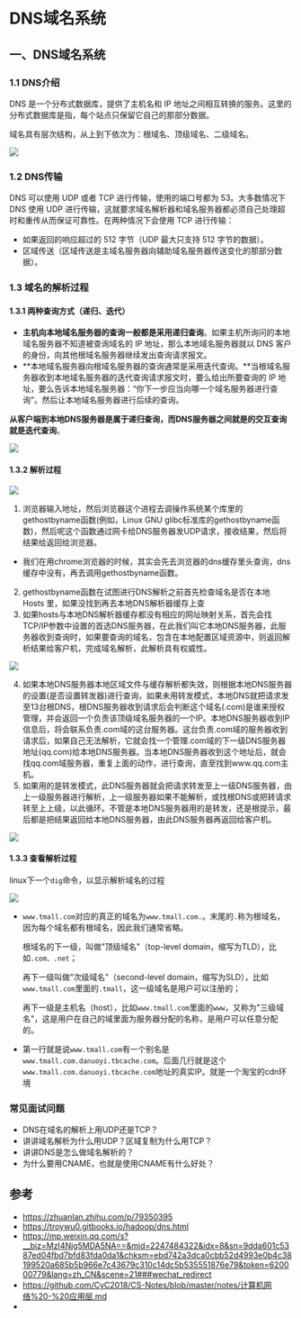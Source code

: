 # DNS域名系统

## 一、DNS域名系统

### 1.1 DNS介绍

DNS 是一个分布式数据库，提供了主机名和 IP 地址之间相互转换的服务。这里的分布式数据库是指，每个站点只保留它自己的那部分数据。

域名具有层次结构，从上到下依次为：根域名、顶级域名、二级域名。

![](https://raw.githubusercontent.com/xinyuan960205/pic_resource/master/img/%E5%9F%9F%E5%90%8D%E7%BB%93%E6%9E%84.jpg)

### 1.2 DNS传输

DNS 可以使用 UDP 或者 TCP 进行传输，使用的端口号都为 53。大多数情况下 DNS 使用 UDP 进行传输，这就要求域名解析器和域名服务器都必须自己处理超时和重传从而保证可靠性。在两种情况下会使用 TCP 进行传输：

- 如果返回的响应超过的 512 字节（UDP 最大只支持 512 字节的数据）。
- 区域传送（区域传送是主域名服务器向辅助域名服务器传送变化的那部分数据）。

### 1.3 域名的解析过程

#### 1.3.1 两种查询方式（递归、迭代）

- **主机向本地域名服务器的查询一般都是采用递归查询**。如果主机所询问的本地域名服务器不知道被查询域名的 IP 地址，那么本地域名服务器就以 DNS 客户的身份，向其他根域名服务器继续发出查询请求报文。
- **本地域名服务器向根域名服务器的查询通常是采用迭代查询。**当根域名服务器收到本地域名服务器的迭代查询请求报文时，要么给出所要查询的 IP 地址，要么告诉本地域名服务器：“你下一步应当向哪一个域名服务器进行查询”。然后让本地域名服务器进行后续的查询。

**从客户端到本地DNS服务器是属于递归查询，而DNS服务器之间就是的交互查询就是迭代查询**。

![](https://raw.githubusercontent.com/xinyuan960205/pic_resource/master/img/dns%E8%A7%A3%E6%9E%90.jpg)

#### 1.3.2 解析过程

![](https://raw.githubusercontent.com/xinyuan960205/pic_resource/master/img/%E6%B5%8F%E8%A7%88%E5%99%A8DNS%E8%A7%A3%E6%9E%90%E6%B5%81%E7%A8%8B%E5%9B%BE.jpg)

1. 浏览器输入地址，然后浏览器这个进程去调操作系统某个库里的gethostbyname函数(例如，Linux GNU glibc标准库的gethostbyname函数)，然后呢这个函数通过网卡给DNS服务器发UDP请求，接收结果，然后将结果给返回给浏览器。

- 我们在用chrome浏览器的时候，其实会先去浏览器的dns缓存里头查询，dns缓存中没有，再去调用gethostbyname函数。 

2. gethostbyname函数在试图进行DNS解析之前首先检查域名是否在本地 Hosts 里，如果没找到再去本地DNS解析器缓存上查
3. 如果hosts与本地DNS解析器缓存都没有相应的网址映射关系，首先会找TCP\/IP参数中设置的首选DNS服务器，在此我们叫它本地DNS服务器，此服务器收到查询时，如果要查询的域名，包含在本地配置区域资源中，则返回解析结果给客户机，完成域名解析，此解析具有权威性。

![](https://raw.githubusercontent.com/xinyuan960205/pic_resource/master/img/%E6%9C%AC%E6%9C%BADNS.jpg)

4. 如果本地DNS服务器本地区域文件与缓存解析都失效，则根据本地DNS服务器的设置(是否设置转发器)进行查询，如果未用转发模式，本地DNS就把请求发至13台根DNS，根DNS服务器收到请求后会判断这个域名(.com)是谁来授权管理，并会返回一个负责该顶级域名服务器的一个IP。本地DNS服务器收到IP信息后，将会联系负责.com域的这台服务器。这台负责.com域的服务器收到请求后，如果自己无法解析，它就会找一个管理.com域的下一级DNS服务器地址(qq.com)给本地DNS服务器。当本地DNS服务器收到这个地址后，就会找qq.com域服务器，重复上面的动作，进行查询，直至找到www.qq.com主机。
5. 如果用的是转发模式，此DNS服务器就会把请求转发至上一级DNS服务器，由上一级服务器进行解析，上一级服务器如果不能解析，或找根DNS或把转请求转至上上级，以此循环。不管是本地DNS服务器用的是转发，还是根提示，最后都是把结果返回给本地DNS服务器，由此DNS服务器再返回给客户机。

![](https://raw.githubusercontent.com/xinyuan960205/pic_resource/master/img/DNSProcess.png)

#### 1.3.3 查看解析过程

linux下一个`dig`命令，以显示解析域名的过程

![](https://raw.githubusercontent.com/xinyuan960205/pic_resource/master/img/dns%E5%91%BD%E4%BB%A4.png)

- `www.tmall.com`对应的真正的域名为`www.tmall.com.`。末尾的`.`称为根域名，因为每个域名都有根域名，因此我们通常省略。

  根域名的下一级，叫做"顶级域名"（top-level domain，缩写为TLD），比如`.com、.net`；

  再下一级叫做"次级域名"（second-level domain，缩写为SLD），比如`www.tmall.com`里面的`.tmall`，这一级域名是用户可以注册的；

  再下一级是主机名（host），比如`www.tmall.com`里面的`www`，又称为"三级域名"，这是用户在自己的域里面为服务器分配的名称，是用户可以任意分配的。

- 第一行就是说`www.tmall.com`有一个别名是`www.tmall.com.danuoyi.tbcache.com`。后面几行就是这个`www.tmall.com.danuoyi.tbcache.com`地址的真实IP。就是一个淘宝的cdn环境

### 常见面试问题

- DNS在域名的解析上用UDP还是TCP？
- 讲讲域名解析为什么用UDP？区域复制为什么用TCP？
- 讲讲DNS是怎么做域名解析的？
- 为什么要用CNAME，也就是使用CNAME有什么好处？



## 参考

- https://zhuanlan.zhihu.com/p/79350395
- https://troywu0.gitbooks.io/hadoop/dns.html
- https://mp.weixin.qq.com/s?__biz=MzI4Njg5MDA5NA==&mid=2247484322&idx=8&sn=9dda601c5387ed04fbd7bfd83fda0da1&chksm=ebd742a3dca0cbb52d4993e0b4c38199520a685b5b966e7c43679c310c14dc5b535551876e79&token=620000779&lang=zh_CN&scene=21###wechat_redirect
- https://github.com/CyC2018/CS-Notes/blob/master/notes/计算机网络%20-%20应用层.md
- 